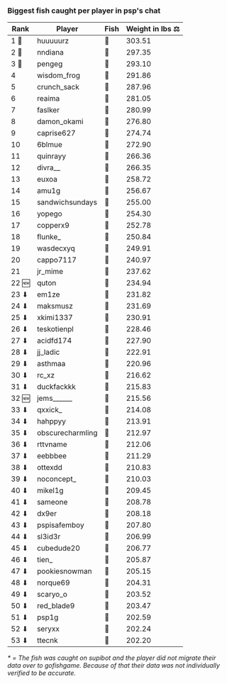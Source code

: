 ### Biggest fish caught per player in psp's chat
| Rank | Player | Fish | Weight in lbs ⚖️ |
|------|--------|-----------|---------|
| 1 🥇  | huuuuurz | 🐳 | 303.51 |
| 2 🥈  | nndiana | 🐳 | 297.35 |
| 3 🥉  | pengeg | 🐳 | 293.10 |
| 4  | wisdom_frog | 🐳 | 291.86 |
| 5  | crunch_sack | 🐳 | 287.96 |
| 6  | reaima | 🐳 | 281.05 |
| 7  | faslker | 🐳 | 280.99 |
| 8  | damon_okami | 🐉 | 276.80 |
| 9  | caprise627 | 🐳 | 274.74 |
| 10  | 6blmue | 🐳 | 272.90 |
| 11  | quinrayy | 🦕 | 266.36 |
| 12  | divra__ | 🐍 | 266.35 |
| 13  | euxoa | 🦑 | 258.72 |
| 14  | amu1g | 🦕 | 256.67 |
| 15  | sandwichsundays | 🦕 | 255.00 |
| 16  | yopego | 🐢 | 254.30 |
| 17  | copperx9 | 🦕 | 252.78 |
| 18  | flunke_ | 🐳 | 250.84 |
| 19  | wasdecxyq | 🐳 | 249.91 |
| 20  | cappo7117 | 🦕 | 240.97 |
| 21  | jr_mime | 🦕 | 237.62 |
| 22 🆕 | quton | 🐳 | 234.94 |
| 23 ⬇ | em1ze | 🦕 | 231.82 |
| 24 ⬇ | maksmusz | 🦕 | 231.69 |
| 25 ⬇ | xkimi1337 | 🦕 | 230.91 |
| 26 ⬇ | teskotienpl | 🐳 | 228.46 |
| 27 ⬇ | acidfd174 | 🐍 | 227.90 |
| 28 ⬇ | jj_ladic | 🐳 | 222.91 |
| 29 ⬇ | asthmaa | 🐉 | 220.96 |
| 30 ⬇ | rc_xz | 🐳 | 216.62 |
| 31 ⬇ | duckfackkk | 🐳 | 215.83 |
| 32 🆕 | jems______ | 🐳 | 215.56 |
| 33 ⬇ | qxxick_ | 🐉 | 214.08 |
| 34 ⬇ | hahppyy | 🐍 | 213.91 |
| 35 ⬇ | obscurecharmling | 🦈 | 212.97 |
| 36 ⬇ | rttvname | 🐳 | 212.06 |
| 37 ⬇ | eebbbee | 🦕 | 211.29 |
| 38 ⬇ | ottexdd | 🐉 | 210.83 |
| 39 ⬇ | noconcept_ | 🐉 | 210.03 |
| 40 ⬇ | mikel1g | 🐳 | 209.45 |
| 41 ⬇ | sameone | 🐳 | 208.78 |
| 42 ⬇ | dx9er | 🐉 | 208.18 |
| 43 ⬇ | pspisafemboy | 🐳 | 207.80 |
| 44 ⬇ | sl3id3r | 🐳 | 206.99 |
| 45 ⬇ | cubedude20 | 🐉 | 206.77 |
| 46 ⬇ | tien_ | 🐳 | 205.87 |
| 47 ⬇ | pookiesnowman | 🐳 | 205.15 |
| 48 ⬇ | norque69 | 🦈 | 204.31 |
| 49 ⬇ | scaryo_o | 🦕 | 203.52 |
| 50 ⬇ | red_blade9 | 🦈 | 203.47 |
| 51 ⬇ | psp1g | 🦈 | 202.59 |
| 52 ⬇ | seryxx | 🐉 | 202.24 |
| 53 ⬇ | ttecnk | 🐉 | 202.20 |

_* = The fish was caught on supibot and the player did not migrate their data over to gofishgame. Because of that their data was not individually verified to be accurate._
